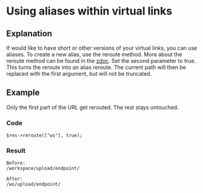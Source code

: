 # Using aliases within virtual links
## Explanation
If would like to have short or  other versions of your virtual links, you can use aliases. To create a new alias, use the reroute method.  More about the reroute method can be found in the [zdoc](https://zdoc.zierhut-it.de/classes/Response.html#method_reroute). Set the second parameter to true. This turns the reroute into an alias reroute. The current path will then be replaced with the first argument, but will not be truncated.

## Example
Only the first part of the URL get rerouted. The rest stays untouched.
### Code
`$res->reroute(["ws"], true);`
### Result
    Before:
    /workspace/upload/endpoint/
    
    After:
    /ws/upload/endpoint/